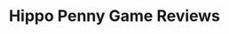 ---
title: Hippo Penny Game Reviews
layout: scoredetail
permalink: /meta-score/monster-hunter-stories-collection
header:
  teaser: /assets/images/monster-hunter-stories-collection.jpg
  video:
    id: Pfl44VRR3Z4
    provider: youtube
---